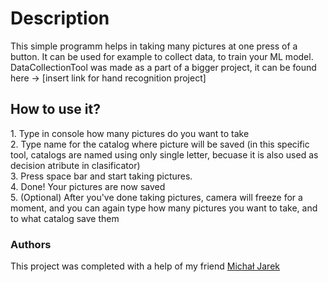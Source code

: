 <h1>Description</h1>
This simple programm helps in taking many pictures at one press of a button. It can be used for example to collect data, to train your ML model. 
DataCollectionTool was made as a part of a bigger project, it can be found here -> [insert link for hand recognition project] 

<h2>How to use it?</h2>
1. Type in console how many pictures do you want to take <br>
2. Type name for the catalog where picture will be saved (in this specific tool, catalogs are named using only single letter, becuase it is also used as decision atribute in clasificator) <br>
3. Press space bar and start taking pictures. <br>
4. Done! Your pictures are now saved <br>
5. (Optional) After you've done taking pictures, camera will freeze for a moment, and you can again type how many pictures you want to take, and to what catalog save them

<h3>Authors</h3>
This project was completed with a help of my friend <a href = "https://github.com/mj-pjatk">Michał Jarek</a>
